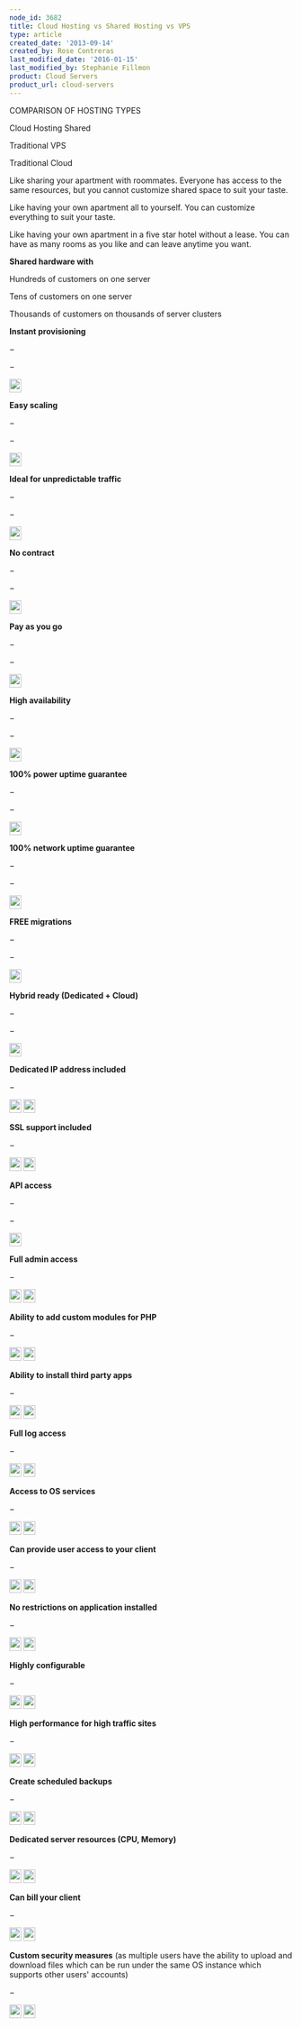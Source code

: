 ```yaml
---
node_id: 3682
title: Cloud Hosting vs Shared Hosting vs VPS
type: article
created_date: '2013-09-14'
created_by: Rose Contreras
last_modified_date: '2016-01-15'
last_modified_by: Stephanie Fillmon
product: Cloud Servers
product_url: cloud-servers
---
```


COMPARISON OF HOSTING TYPES



Cloud Hosting
<span>Shared</span>

Traditional
<span>VPS</span>

Traditional
<span>Cloud</span>



Like sharing your apartment with roommates. Everyone has access to the
same resources, but you cannot customize shared space to suit your
taste.

Like having your own apartment all to yourself. You can customize
everything to suit your taste.

Like having your own apartment in a five star hotel without a lease. You
can have as many rooms as you like and can leave anytime you want.

**Shared hardware with**

Hundreds of customers on one server

Tens of customers on one server

Thousands of customers on thousands of server clusters

**Instant provisioning**

&minus;

&minus;

<img src="https://8026b2e3760e2433679c-fffceaebb8c6ee053c935e8915a3fbe7.ssl.cf2.rackcdn.com/field/image/greencheck.png" width="21" height="24" />

**Easy scaling**

&minus;

&minus;

<img src="https://8026b2e3760e2433679c-fffceaebb8c6ee053c935e8915a3fbe7.ssl.cf2.rackcdn.com/field/image/greencheck.png" width="21" height="24" />

**Ideal for unpredictable traffic**

&minus;

&minus;

<img src="https://8026b2e3760e2433679c-fffceaebb8c6ee053c935e8915a3fbe7.ssl.cf2.rackcdn.com/field/image/greencheck.png" width="21" height="24" />

**No contract**

&minus;

&minus;

<img src="https://8026b2e3760e2433679c-fffceaebb8c6ee053c935e8915a3fbe7.ssl.cf2.rackcdn.com/field/image/greencheck.png" width="21" height="24" />

**Pay as you go**

&minus;

&minus;

<img src="https://8026b2e3760e2433679c-fffceaebb8c6ee053c935e8915a3fbe7.ssl.cf2.rackcdn.com/field/image/greencheck.png" width="21" height="24" />

**High availability**

&minus;

&minus;

<img src="https://8026b2e3760e2433679c-fffceaebb8c6ee053c935e8915a3fbe7.ssl.cf2.rackcdn.com/field/image/greencheck.png" width="21" height="24" />

**100% power uptime guarantee**

&minus;

&minus;

<img src="https://8026b2e3760e2433679c-fffceaebb8c6ee053c935e8915a3fbe7.ssl.cf2.rackcdn.com/field/image/greencheck.png" width="21" height="24" />

**100% network uptime guarantee**

&minus;

&minus;

<img src="https://8026b2e3760e2433679c-fffceaebb8c6ee053c935e8915a3fbe7.ssl.cf2.rackcdn.com/field/image/greencheck.png" width="21" height="24" />

**FREE migrations**

&minus;

&minus;

<img src="https://8026b2e3760e2433679c-fffceaebb8c6ee053c935e8915a3fbe7.ssl.cf2.rackcdn.com/field/image/greencheck.png" width="21" height="24" />

**Hybrid ready (Dedicated + Cloud)**

&minus;

&minus;

<img src="https://8026b2e3760e2433679c-fffceaebb8c6ee053c935e8915a3fbe7.ssl.cf2.rackcdn.com/field/image/greencheck.png" width="21" height="24" />

**Dedicated IP address included**

&minus;

<img src="https://8026b2e3760e2433679c-fffceaebb8c6ee053c935e8915a3fbe7.ssl.cf2.rackcdn.com/field/image/greencheck.png" width="21" height="24" />

<img src="https://8026b2e3760e2433679c-fffceaebb8c6ee053c935e8915a3fbe7.ssl.cf2.rackcdn.com/field/image/greencheck.png" width="21" height="24" />

**SSL support included**

&minus;

<img src="https://8026b2e3760e2433679c-fffceaebb8c6ee053c935e8915a3fbe7.ssl.cf2.rackcdn.com/field/image/greencheck.png" width="21" height="24" />

<img src="https://8026b2e3760e2433679c-fffceaebb8c6ee053c935e8915a3fbe7.ssl.cf2.rackcdn.com/field/image/greencheck.png" width="21" height="24" />

**API access**

&minus;

&minus;

<img src="https://8026b2e3760e2433679c-fffceaebb8c6ee053c935e8915a3fbe7.ssl.cf2.rackcdn.com/field/image/greencheck.png" width="21" height="24" />

**Full admin access**

&minus;

<img src="https://8026b2e3760e2433679c-fffceaebb8c6ee053c935e8915a3fbe7.ssl.cf2.rackcdn.com/field/image/greencheck.png" width="21" height="24" />

<img src="https://8026b2e3760e2433679c-fffceaebb8c6ee053c935e8915a3fbe7.ssl.cf2.rackcdn.com/field/image/greencheck.png" width="21" height="24" />

**Ability to add custom modules for PHP**

&minus;

<img src="https://8026b2e3760e2433679c-fffceaebb8c6ee053c935e8915a3fbe7.ssl.cf2.rackcdn.com/field/image/greencheck.png" width="21" height="24" />

<img src="https://8026b2e3760e2433679c-fffceaebb8c6ee053c935e8915a3fbe7.ssl.cf2.rackcdn.com/field/image/greencheck.png" width="21" height="24" />

**Ability to install third party apps**

&minus;

<img src="https://8026b2e3760e2433679c-fffceaebb8c6ee053c935e8915a3fbe7.ssl.cf2.rackcdn.com/field/image/greencheck.png" width="21" height="24" />

<img src="https://8026b2e3760e2433679c-fffceaebb8c6ee053c935e8915a3fbe7.ssl.cf2.rackcdn.com/field/image/greencheck.png" width="21" height="24" />

**Full log access**

&minus;

<img src="https://8026b2e3760e2433679c-fffceaebb8c6ee053c935e8915a3fbe7.ssl.cf2.rackcdn.com/field/image/greencheck.png" width="21" height="24" />

<img src="https://8026b2e3760e2433679c-fffceaebb8c6ee053c935e8915a3fbe7.ssl.cf2.rackcdn.com/field/image/greencheck.png" width="21" height="24" />

**Access to OS services**

&minus;

<img src="https://8026b2e3760e2433679c-fffceaebb8c6ee053c935e8915a3fbe7.ssl.cf2.rackcdn.com/field/image/greencheck.png" width="21" height="24" />

<img src="https://8026b2e3760e2433679c-fffceaebb8c6ee053c935e8915a3fbe7.ssl.cf2.rackcdn.com/field/image/greencheck.png" width="21" height="24" />

**Can provide user access to your client**

&minus;

<img src="https://8026b2e3760e2433679c-fffceaebb8c6ee053c935e8915a3fbe7.ssl.cf2.rackcdn.com/field/image/greencheck.png" width="21" height="24" />

<img src="https://8026b2e3760e2433679c-fffceaebb8c6ee053c935e8915a3fbe7.ssl.cf2.rackcdn.com/field/image/greencheck.png" width="21" height="24" />

**No restrictions on application installed**

&minus;

<img src="https://8026b2e3760e2433679c-fffceaebb8c6ee053c935e8915a3fbe7.ssl.cf2.rackcdn.com/field/image/greencheck.png" width="21" height="24" />

<img src="https://8026b2e3760e2433679c-fffceaebb8c6ee053c935e8915a3fbe7.ssl.cf2.rackcdn.com/field/image/greencheck.png" width="21" height="24" />

**Highly configurable**

&minus;

<img src="https://8026b2e3760e2433679c-fffceaebb8c6ee053c935e8915a3fbe7.ssl.cf2.rackcdn.com/field/image/greencheck.png" width="21" height="24" />

<img src="https://8026b2e3760e2433679c-fffceaebb8c6ee053c935e8915a3fbe7.ssl.cf2.rackcdn.com/field/image/greencheck.png" width="21" height="24" />

**High performance for high traffic sites**

&minus;

<img src="https://8026b2e3760e2433679c-fffceaebb8c6ee053c935e8915a3fbe7.ssl.cf2.rackcdn.com/field/image/greencheck.png" width="21" height="24" />

<img src="https://8026b2e3760e2433679c-fffceaebb8c6ee053c935e8915a3fbe7.ssl.cf2.rackcdn.com/field/image/greencheck.png" width="21" height="24" />

**Create scheduled backups**

&minus;

<img src="https://8026b2e3760e2433679c-fffceaebb8c6ee053c935e8915a3fbe7.ssl.cf2.rackcdn.com/field/image/greencheck.png" width="21" height="24" />

<img src="https://8026b2e3760e2433679c-fffceaebb8c6ee053c935e8915a3fbe7.ssl.cf2.rackcdn.com/field/image/greencheck.png" width="21" height="24" />

**Dedicated server resources (CPU, Memory)**

&minus;

<img src="https://8026b2e3760e2433679c-fffceaebb8c6ee053c935e8915a3fbe7.ssl.cf2.rackcdn.com/field/image/greencheck.png" width="21" height="24" />

<img src="https://8026b2e3760e2433679c-fffceaebb8c6ee053c935e8915a3fbe7.ssl.cf2.rackcdn.com/field/image/greencheck.png" width="21" height="24" />

**Can bill your client**

&minus;

<img src="https://8026b2e3760e2433679c-fffceaebb8c6ee053c935e8915a3fbe7.ssl.cf2.rackcdn.com/field/image/greencheck.png" width="21" height="24" />

<img src="https://8026b2e3760e2433679c-fffceaebb8c6ee053c935e8915a3fbe7.ssl.cf2.rackcdn.com/field/image/greencheck.png" width="21" height="24" />

**Custom security measures** (as multiple users have the ability to
upload and download files which can be run under the same OS instance
which supports other users' accounts)

&minus;

<img src="https://8026b2e3760e2433679c-fffceaebb8c6ee053c935e8915a3fbe7.ssl.cf2.rackcdn.com/field/image/greencheck.png" width="21" height="24" />

<img src="https://8026b2e3760e2433679c-fffceaebb8c6ee053c935e8915a3fbe7.ssl.cf2.rackcdn.com/field/image/greencheck.png" width="21" height="24" />





